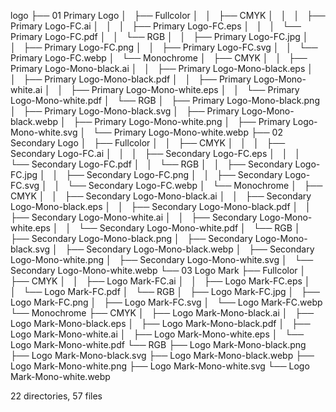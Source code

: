 logo
├── 01 Primary Logo
│   ├── Fullcolor
│   │   ├── CMYK
│   │   │   ├── Primary Logo-FC.ai
│   │   │   ├── Primary Logo-FC.eps
│   │   │   └── Primary Logo-FC.pdf
│   │   └── RGB
│   │       ├── Primary Logo-FC.jpg
│   │       ├── Primary Logo-FC.png
│   │       ├── Primary Logo-FC.svg
│   │       └── Primary Logo-FC.webp
│   └── Monochrome
│       ├── CMYK
│       │   ├── Primary Logo-Mono-black.ai
│       │   ├── Primary Logo-Mono-black.eps
│       │   ├── Primary Logo-Mono-black.pdf
│       │   ├── Primary Logo-Mono-white.ai
│       │   ├── Primary Logo-Mono-white.eps
│       │   └── Primary Logo-Mono-white.pdf
│       └── RGB
│           ├── Primary Logo-Mono-black.png
│           ├── Primary Logo-Mono-black.svg
│           ├── Primary Logo-Mono-black.webp
│           ├── Primary Logo-Mono-white.png
│           ├── Primary Logo-Mono-white.svg
│           └── Primary Logo-Mono-white.webp
├── 02 Secondary Logo
│   ├── Fullcolor
│   │   ├── CMYK
│   │   │   ├── Secondary Logo-FC.ai
│   │   │   ├── Secondary Logo-FC.eps
│   │   │   └── Secondary Logo-FC.pdf
│   │   └── RGB
│   │       ├── Secondary Logo-FC.jpg
│   │       ├── Secondary Logo-FC.png
│   │       ├── Secondary Logo-FC.svg
│   │       └── Secondary Logo-FC.webp
│   └── Monochrome
│       ├── CMYK
│       │   ├── Secondary Logo-Mono-black.ai
│       │   ├── Secondary Logo-Mono-black.eps
│       │   ├── Secondary Logo-Mono-black.pdf
│       │   ├── Secondary Logo-Mono-white.ai
│       │   ├── Secondary Logo-Mono-white.eps
│       │   └── Secondary Logo-Mono-white.pdf
│       └── RGB
│           ├── Secondary Logo-Mono-black.png
│           ├── Secondary Logo-Mono-black.svg
│           ├── Secondary Logo-Mono-black.webp
│           ├── Secondary Logo-Mono-white.png
│           ├── Secondary Logo-Mono-white.svg
│           └── Secondary Logo-Mono-white.webp
└── 03 Logo Mark
    ├── Fullcolor
    │   ├── CMYK
    │   │   ├── Logo Mark-FC.ai
    │   │   ├── Logo Mark-FC.eps
    │   │   └── Logo Mark-FC.pdf
    │   └── RGB
    │       ├── Logo Mark-FC.jpg
    │       ├── Logo Mark-FC.png
    │       ├── Logo Mark-FC.svg
    │       └── Logo Mark-FC.webp
    └── Monochrome
        ├── CMYK
        │   ├── Logo Mark-Mono-black.ai
        │   ├── Logo Mark-Mono-black.eps
        │   ├── Logo Mark-Mono-black.pdf
        │   ├── Logo Mark-Mono-white.ai
        │   ├── Logo Mark-Mono-white.eps
        │   └── Logo Mark-Mono-white.pdf
        └── RGB
            ├── Logo Mark-Mono-black.png
            ├── Logo Mark-Mono-black.svg
            ├── Logo Mark-Mono-black.webp
            ├── Logo Mark-Mono-white.png
            ├── Logo Mark-Mono-white.svg
            └── Logo Mark-Mono-white.webp

22 directories, 57 files
